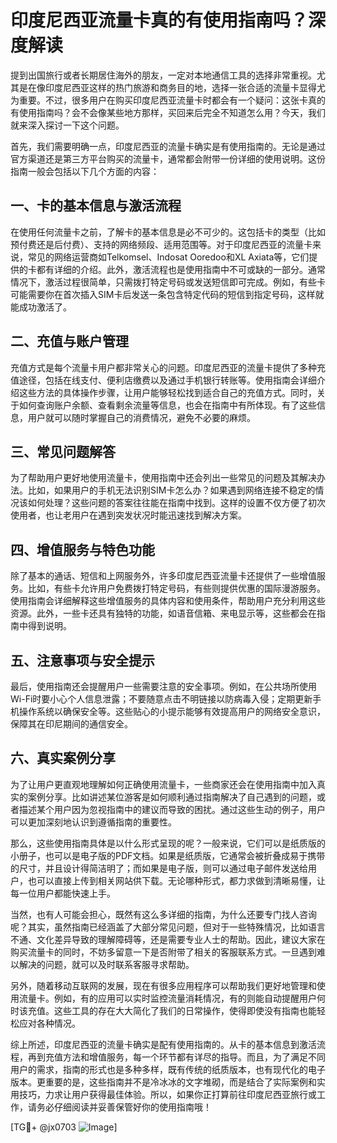 # 印度尼西亚流量卡真的有使用指南吗？深度解读

提到出国旅行或者长期居住海外的朋友，一定对本地通信工具的选择非常重视。尤其是在像印度尼西亚这样的热门旅游和商务目的地，选择一张合适的流量卡显得尤为重要。不过，很多用户在购买印度尼西亚流量卡时都会有一个疑问：这张卡真的有使用指南吗？会不会像某些地方那样，买回来后完全不知道怎么用？今天，我们就来深入探讨一下这个问题。

首先，我们需要明确一点，印度尼西亚的流量卡确实是有使用指南的。无论是通过官方渠道还是第三方平台购买的流量卡，通常都会附带一份详细的使用说明。这份指南一般会包括以下几个方面的内容：

## 一、卡的基本信息与激活流程

在使用任何流量卡之前，了解卡的基本信息是必不可少的。这包括卡的类型（比如预付费还是后付费）、支持的网络频段、适用范围等。对于印度尼西亚的流量卡来说，常见的网络运营商如Telkomsel、Indosat Ooredoo和XL Axiata等，它们提供的卡都有详细的介绍。此外，激活流程也是使用指南中不可或缺的一部分。通常情况下，激活过程很简单，只需拨打特定号码或发送短信即可完成。例如，有些卡可能需要你在首次插入SIM卡后发送一条包含特定代码的短信到指定号码，这样就能成功激活了。

## 二、充值与账户管理

充值方式是每个流量卡用户都非常关心的问题。印度尼西亚的流量卡提供了多种充值途径，包括在线支付、便利店缴费以及通过手机银行转账等。使用指南会详细介绍这些方法的具体操作步骤，让用户能够轻松找到适合自己的充值方式。同时，关于如何查询账户余额、查看剩余流量等信息，也会在指南中有所体现。有了这些信息，用户就可以随时掌握自己的消费情况，避免不必要的麻烦。

## 三、常见问题解答

为了帮助用户更好地使用流量卡，使用指南中还会列出一些常见的问题及其解决办法。比如，如果用户的手机无法识别SIM卡怎么办？如果遇到网络连接不稳定的情况该如何处理？这些问题的答案往往能在指南中找到。这样的设置不仅方便了初次使用者，也让老用户在遇到突发状况时能迅速找到解决方案。

## 四、增值服务与特色功能

除了基本的通话、短信和上网服务外，许多印度尼西亚流量卡还提供了一些增值服务。比如，有些卡允许用户免费拨打特定号码，有些则提供优惠的国际漫游服务。使用指南会详细解释这些增值服务的具体内容和使用条件，帮助用户充分利用这些资源。此外，一些卡还具有独特的功能，如语音信箱、来电显示等，这些都会在指南中得到说明。

## 五、注意事项与安全提示

最后，使用指南还会提醒用户一些需要注意的安全事项。例如，在公共场所使用Wi-Fi时要小心个人信息泄露；不要随意点击不明链接以防病毒入侵；定期更新手机操作系统以确保安全等。这些贴心的小提示能够有效提高用户的网络安全意识，保障其在印尼期间的通信安全。

## 六、真实案例分享

为了让用户更直观地理解如何正确使用流量卡，一些商家还会在使用指南中加入真实的案例分享。比如讲述某位游客是如何顺利通过指南解决了自己遇到的问题，或者描述某个用户因为忽视指南中的建议而导致的困扰。通过这些生动的例子，用户可以更加深刻地认识到遵循指南的重要性。

那么，这些使用指南具体是以什么形式呈现的呢？一般来说，它们可以是纸质版的小册子，也可以是电子版的PDF文档。如果是纸质版，它通常会被折叠成易于携带的尺寸，并且设计得简洁明了；而如果是电子版，则可以通过电子邮件发送给用户，也可以直接上传到相关网站供下载。无论哪种形式，都力求做到清晰易懂，让每一位用户都能快速上手。

当然，也有人可能会担心，既然有这么多详细的指南，为什么还要专门找人咨询呢？其实，虽然指南已经涵盖了大部分常见问题，但对于一些特殊情况，比如语言不通、文化差异导致的理解障碍等，还是需要专业人士的帮助。因此，建议大家在购买流量卡的同时，不妨多留意一下是否附带了相关的客服联系方式。一旦遇到难以解决的问题，就可以及时联系客服寻求帮助。

另外，随着移动互联网的发展，现在有很多应用程序可以帮助我们更好地管理和使用流量卡。例如，有的应用可以实时监控流量消耗情况，有的则能自动提醒用户何时该充值。这些工具的存在大大简化了我们的日常操作，使得即使没有指南也能轻松应对各种情况。

综上所述，印度尼西亚的流量卡确实是配有使用指南的。从卡的基本信息到激活流程，再到充值方法和增值服务，每一个环节都有详尽的指导。而且，为了满足不同用户的需求，指南的形式也是多种多样，既有传统的纸质版本，也有现代化的电子版本。更重要的是，这些指南并不是冷冰冰的文字堆砌，而是结合了实际案例和实用技巧，力求让用户获得最佳体验。所以，如果你正打算前往印度尼西亚旅行或工作，请务必仔细阅读并妥善保管好你的使用指南哦！

[TG💪+ @jx0703 ![Image](https://github.com/user-attachments/assets/dbca1d08-cadb-493c-b0ec-ad6f7a83f270)]